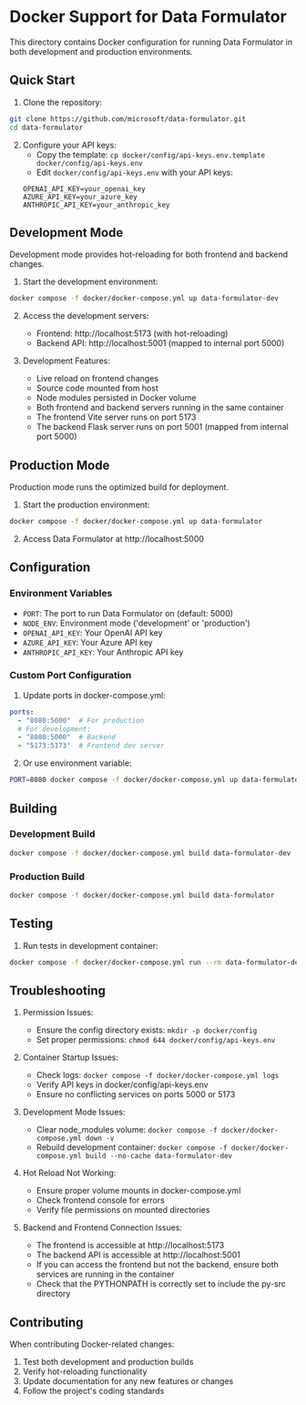 # Docker Support for Data Formulator

This directory contains Docker configuration for running Data Formulator in both development and production environments.

## Quick Start

1. Clone the repository:
```bash
git clone https://github.com/microsoft/data-formulator.git
cd data-formulator
```

2. Configure your API keys:
   - Copy the template: `cp docker/config/api-keys.env.template docker/config/api-keys.env`
   - Edit `docker/config/api-keys.env` with your API keys:
   ```env
   OPENAI_API_KEY=your_openai_key
   AZURE_API_KEY=your_azure_key
   ANTHROPIC_API_KEY=your_anthropic_key
   ```

## Development Mode

Development mode provides hot-reloading for both frontend and backend changes.

1. Start the development environment:
```bash
docker compose -f docker/docker-compose.yml up data-formulator-dev
```

2. Access the development servers:
   - Frontend: http://localhost:5173 (with hot-reloading)
   - Backend API: http://localhost:5001 (mapped to internal port 5000)

3. Development Features:
   - Live reload on frontend changes
   - Source code mounted from host
   - Node modules persisted in Docker volume
   - Both frontend and backend servers running in the same container
   - The frontend Vite server runs on port 5173
   - The backend Flask server runs on port 5001 (mapped from internal port 5000)

## Production Mode

Production mode runs the optimized build for deployment.

1. Start the production environment:
```bash
docker compose -f docker/docker-compose.yml up data-formulator
```

2. Access Data Formulator at http://localhost:5000

## Configuration

### Environment Variables

- `PORT`: The port to run Data Formulator on (default: 5000)
- `NODE_ENV`: Environment mode ('development' or 'production')
- `OPENAI_API_KEY`: Your OpenAI API key
- `AZURE_API_KEY`: Your Azure API key
- `ANTHROPIC_API_KEY`: Your Anthropic API key

### Custom Port Configuration

1. Update ports in docker-compose.yml:
```yaml
ports:
  - "8080:5000"  # For production
  # For development:
  - "8080:5000"  # Backend
  - "5173:5173"  # Frontend dev server
```

2. Or use environment variable:
```bash
PORT=8080 docker compose -f docker/docker-compose.yml up data-formulator
```

## Building

### Development Build
```bash
docker compose -f docker/docker-compose.yml build data-formulator-dev
```

### Production Build
```bash
docker compose -f docker/docker-compose.yml build data-formulator
```

## Testing

1. Run tests in development container:
```bash
docker compose -f docker/docker-compose.yml run --rm data-formulator-dev yarn test
```

## Troubleshooting

1. Permission Issues:
   - Ensure the config directory exists: `mkdir -p docker/config`
   - Set proper permissions: `chmod 644 docker/config/api-keys.env`

2. Container Startup Issues:
   - Check logs: `docker compose -f docker/docker-compose.yml logs`
   - Verify API keys in docker/config/api-keys.env
   - Ensure no conflicting services on ports 5000 or 5173

3. Development Mode Issues:
   - Clear node_modules volume: `docker compose -f docker/docker-compose.yml down -v`
   - Rebuild development container: `docker compose -f docker/docker-compose.yml build --no-cache data-formulator-dev`

4. Hot Reload Not Working:
   - Ensure proper volume mounts in docker-compose.yml
   - Check frontend console for errors
   - Verify file permissions on mounted directories

5. Backend and Frontend Connection Issues:
   - The frontend is accessible at http://localhost:5173
   - The backend API is accessible at http://localhost:5001
   - If you can access the frontend but not the backend, ensure both services are running in the container
   - Check that the PYTHONPATH is correctly set to include the py-src directory

## Contributing

When contributing Docker-related changes:
1. Test both development and production builds
2. Verify hot-reloading functionality
3. Update documentation for any new features or changes
4. Follow the project's coding standards
